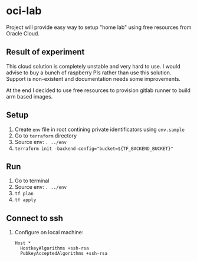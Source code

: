 # oci-lab

Project will provide easy way to setup "home lab" using free resources from Oracle Cloud.

## Result of experiment

This cloud solution is completely unstable and very hard to use. I would advise to buy a bunch of raspberry PIs rather than use this solution. 
Support is non-existent and documentation needs some improvements.   

At the end I decided to use free resources to provision gitlab runner to build arm based images.

## Setup 

1. Create `env` file in root contining private identificators using `env.sample`
1. Go to `terraform` directory
1. Source env: `. ../env`
1. `terraform init -backend-config="bucket=${TF_BACKEND_BUCKET}"`

## Run

1. Go to terminal
1. Source env: `. ../env`
1. `tf plan`
1. `tf apply`

## Connect to ssh
1. Configure on local machine:
    ```
    Host *
      HostkeyAlgorithms +ssh-rsa
      PubkeyAcceptedAlgorithms +ssh-rsa
    ```
